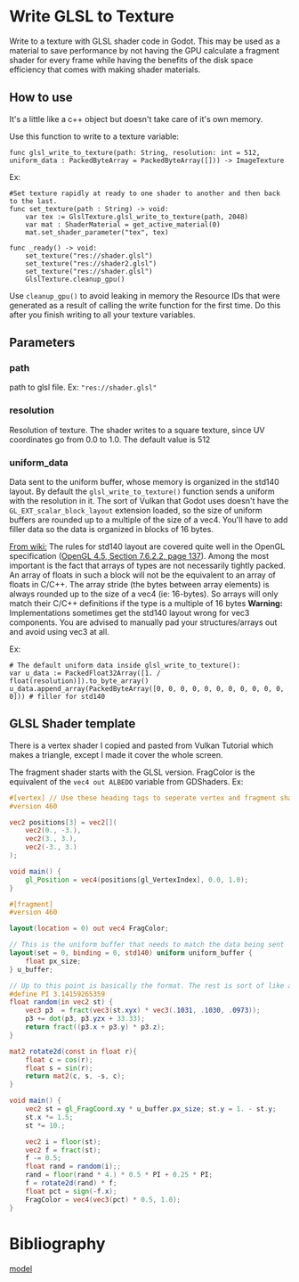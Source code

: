 # Write GLSL to Texture
Write to a texture with GLSL shader code in Godot. This may be used as a material to save performance by not having the GPU calculate a fragment shader for every frame while having the benefits of the disk space efficiency that comes with making shader materials.
## How to use
It's a little like a c++ object but doesn't take care of it's own memory.

Use this function to write to a texture variable:
```GDScript
func glsl_write_to_texture(path: String, resolution: int = 512, uniform_data : PackedByteArray = PackedByteArray([])) -> ImageTexture
```

Ex:
```GDScript
#Set texture rapidly at ready to one shader to another and then back to the last.
func set_texture(path : String) -> void:
	var tex := GlslTexture.glsl_write_to_texture(path, 2048)
	var mat : ShaderMaterial = get_active_material(0)
	mat.set_shader_parameter("tex", tex)

func _ready() -> void:
	set_texture("res://shader.glsl")
	set_texture("res://shader2.glsl")
	set_texture("res://shader.glsl")
	GlslTexture.cleanup_gpu()
```
Use `cleanup_gpu()` to avoid leaking in memory the Resource IDs that were generated as a result of calling the write function for the first time. Do this after you finish writing to all your texture variables.
## Parameters
### path
path to glsl file. Ex: `"res://shader.glsl"`
### resolution
Resolution of texture. The shader writes to a square texture, since UV coordinates go from 0.0 to 1.0. The default value is 512
### uniform_data
Data sent to the uniform buffer, whose memory is organized in the std140 layout. By default the `glsl_write_to_texture()` function sends a uniform with the resolution in it. The sort of Vulkan that Godot uses doesn't have the `GL_EXT_scalar_block_layout` extension loaded, so the size of uniform buffers are rounded up to a multiple of the size of a vec4. You'll have to add filler data so the data is organized in blocks of 16 bytes.

[From wiki:](https://www.khronos.org/opengl/wiki/Interface_Block_(GLSL))
The rules for std140 layout are covered quite well in the OpenGL specification ([OpenGL 4.5, Section 7.6.2.2, page 137](https://registry.khronos.org/OpenGL/specs/gl/glspec45.core.pdf#page=159)). Among the most important is the fact that arrays of types are not necessarily tightly packed. An array of floats in such a block will not be the equivalent to an array of floats in C/C++. The array stride (the bytes between array elements) is always rounded up to the size of a vec4 (ie: 16-bytes). So arrays will only match their C/C++ definitions if the type is a multiple of 16 bytes
	**Warning:** Implementations sometimes get the std140 layout wrong for vec3 components. You are advised to manually pad your structures/arrays out and avoid using vec3 at all.

Ex:
```GDScript
# The default uniform data inside glsl_write_to_texture():
var u_data := PackedFloat32Array([1. / float(resolution)]).to_byte_array()
u_data.append_array(PackedByteArray([0, 0, 0, 0, 0, 0, 0, 0, 0, 0, 0, 0])) # filler for std140
```
## GLSL Shader template
There is a vertex shader I copied and pasted from Vulkan Tutorial which makes a triangle, except I made it cover the whole screen.

The fragment shader starts with the GLSL version. FragColor is the equivalent of the `vec4 out ALBEDO` variable from GDShaders.
Ex:
```GLSL
#[vertex] // Use these heading tags to seperate vertex and fragment shaders
#version 460

vec2 positions[3] = vec2[](
    vec2(0., -3.),
    vec2(3., 3.),
    vec2(-3., 3.)
);

void main() {
    gl_Position = vec4(positions[gl_VertexIndex], 0.0, 1.0);
}

#[fragment]
#version 460

layout(location = 0) out vec4 FragColor;

// This is the uniform buffer that needs to match the data being sent
layout(set = 0, binding = 0, std140) uniform uniform_buffer {
    float px_size;
} u_buffer;

// Up to this point is basically the format. The rest is sort of like a GDShader.
#define PI 3.14159265359
float random(in vec2 st) {
    vec3 p3  = fract(vec3(st.xyx) * vec3(.1031, .1030, .0973));
    p3 += dot(p3, p3.yzx + 33.33);
    return fract((p3.x + p3.y) * p3.z);
}

mat2 rotate2d(const in float r){
    float c = cos(r);
    float s = sin(r);
    return mat2(c, s, -s, c);
}

void main() {
	vec2 st = gl_FragCoord.xy * u_buffer.px_size; st.y = 1. - st.y;
    st.x *= 1.5;
    st *= 10.;

    vec2 i = floor(st);
    vec2 f = fract(st);
    f -= 0.5;
    float rand = random(i);;
    rand = floor(rand * 4.) * 0.5 * PI + 0.25 * PI;
    f = rotate2d(rand) * f;
    float pct = sign(-f.x);
    FragColor = vec4(vec3(pct) * 0.5, 1.0);
}
```
# Bibliography
[model](https://github.com/godotengine/godot-demo-projects/blob/master/misc/compute_shader_heightmap/main.gd)